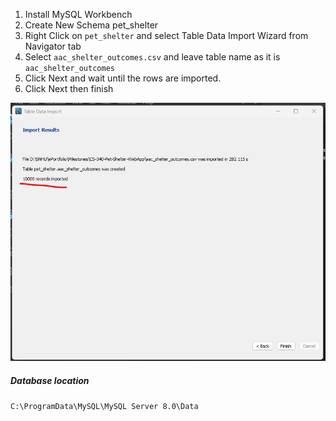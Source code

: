 1.  Install MySQL Workbench
2. Create New Schema pet_shelter
3. Right Click on `pet_shelter` and select Table Data Import Wizard from Navigator tab
4. Select `aac_shelter_outcomes.csv` and leave table name as it is `aac_shelter_outcomes`
5. Click Next and wait until the rows are imported.
6. Click Next then finish

![alt text](./docs/import.png)


##### Database location
`C:\ProgramData\MySQL\MySQL Server 8.0\Data`